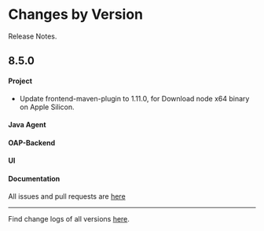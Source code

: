 Changes by Version
==================
Release Notes.

8.5.0
------------------
#### Project
* Update frontend-maven-plugin to 1.11.0, for Download node x64 binary on Apple Silicon.

#### Java Agent


#### OAP-Backend


#### UI


#### Documentation


All issues and pull requests are [here](https://github.com/apache/skywalking/milestone/76?closed=1)

------------------
Find change logs of all versions [here](changes).
